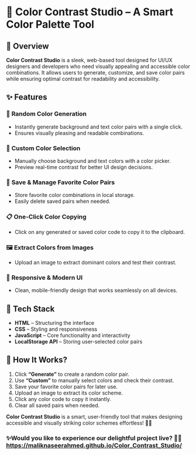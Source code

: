 # 🎨 Color Contrast Studio – A Smart Color Palette Tool  

## 🔹 Overview  
**Color Contrast Studio** is a sleek, web-based tool designed for UI/UX designers and developers who need visually appealing and accessible color combinations. It allows users to generate, customize, and save color pairs while ensuring optimal contrast for readability and accessibility.  

## ✨ Features  

### 🎲 **Random Color Generation**  
- Instantly generate background and text color pairs with a single click.  
- Ensures visually pleasing and readable combinations.  

### 🎨 **Custom Color Selection**  
- Manually choose background and text colors with a color picker.  
- Preview real-time contrast for better UI design decisions.  

### 📌 **Save & Manage Favorite Color Pairs**  
- Store favorite color combinations in local storage.  
- Easily delete saved pairs when needed.  

### 📋 **One-Click Color Copying**  
- Click on any generated or saved color code to copy it to the clipboard.  

### 🖼️ **Extract Colors from Images**  
- Upload an image to extract dominant colors and test their contrast.  

### 📱 **Responsive & Modern UI**  
- Clean, mobile-friendly design that works seamlessly on all devices.  

## 🔧 Tech Stack  
- **HTML** – Structuring the interface  
- **CSS** – Styling and responsiveness  
- **JavaScript** – Core functionality and interactivity  
- **LocalStorage API** – Storing user-selected color pairs  

## 🚀 How It Works?  
1. Click **“Generate”** to create a random color pair.  
2. Use **“Custom”** to manually select colors and check their contrast.  
3. Save your favorite color pairs for later use.  
4. Upload an image to extract its color scheme.  
5. Click any color code to copy it instantly.  
6. Clear all saved pairs when needed.  

**Color Contrast Studio** is a smart, user-friendly tool that makes designing accessible and visually striking color schemes effortless! 🚀🎨
### ✨Would you like to experience our delightful project live? 🚀👀 https://maliknaseerahmed.github.io/Color_Contrast_Studio/
